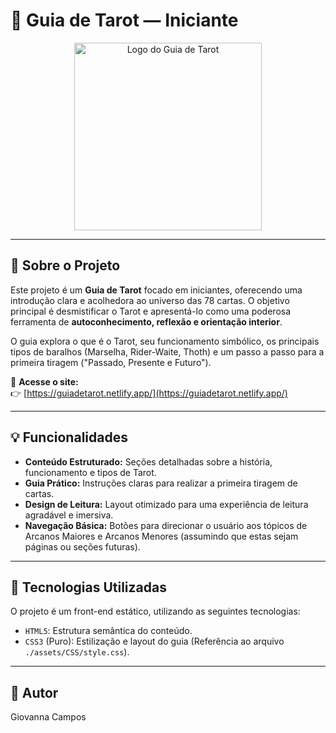 # 🔮 Guia de Tarot — Iniciante

<p align="center">
  <img src="http://tarotfarm.com.br/wp-content/uploads/2020/12/cartas-do-tarot-para-trabalho.jpg" alt="Logo do Guia de Tarot" width="300"/>
</p>

---

## 🌟 Sobre o Projeto

Este projeto é um **Guia de Tarot** focado em iniciantes, oferecendo uma introdução clara e acolhedora ao universo das 78 cartas. O objetivo principal é desmistificar o Tarot e apresentá-lo como uma poderosa ferramenta de **autoconhecimento, reflexão e orientação interior**.

O guia explora o que é o Tarot, seu funcionamento simbólico, os principais tipos de baralhos (Marselha, Rider-Waite, Thoth) e um passo a passo para a primeira tiragem ("Passado, Presente e Futuro").

🔗 **Acesse o site:**  
👉 [https://guiadetarot.netlify.app/](https://guiadetarot.netlify.app/)

---

## 💡 Funcionalidades

* **Conteúdo Estruturado:** Seções detalhadas sobre a história, funcionamento e tipos de Tarot.
* **Guia Prático:** Instruções claras para realizar a primeira tiragem de cartas.
* **Design de Leitura:** Layout otimizado para uma experiência de leitura agradável e imersiva.
* **Navegação Básica:** Botões para direcionar o usuário aos tópicos de Arcanos Maiores e Arcanos Menores (assumindo que estas sejam páginas ou seções futuras).

---

## 🚀 Tecnologias Utilizadas

O projeto é um front-end estático, utilizando as seguintes tecnologias:

* `HTML5`: Estrutura semântica do conteúdo.
* `CSS3` (Puro): Estilização e layout do guia (Referência ao arquivo `./assets/CSS/style.css`).

---

## 👩 Autor


Giovanna Campos

